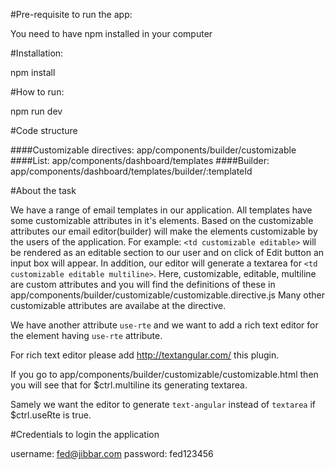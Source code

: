 #Pre-requisite to run the app:

You need to have npm installed in your computer

#Installation:

npm install

#How to run:

npm run dev

#Code structure

####Customizable directives: app/components/builder/customizable
####List: app/components/dashboard/templates
####Builder: app/components/dashboard/templates/builder/:templateId

#About the task

We have a range of email templates in our application. All templates have some customizable attributes in it's elements.
Based on the customizable attributes our email editor(builder) will make the elements customizable by the users of the application.
For example: `<td customizable editable>` will be rendered as an editable section to our user and on click of Edit button an input box
will appear. In addition, our editor will generate a textarea for `<td customizable editable multiline>`.
Here, customizable, editable, multiline are custom attributes and you will find the definitions of these in 
app/components/builder/customizable/customizable.directive.js
Many other customizable attributes are availabe at the directive.

We have another attribute `use-rte` and we want to add a rich text editor for the element having `use-rte` attribute.

For rich text editor please add http://textangular.com/ this plugin.

If you go to app/components/builder/customizable/customizable.html then you will see that for $ctrl.multiline its generating textarea.

Samely we want the editor to generate `text-angular` instead of `textarea` if $ctrl.useRte is true.

#Credentials to login the application

username: fed@jibbar.com
password: fed123456

